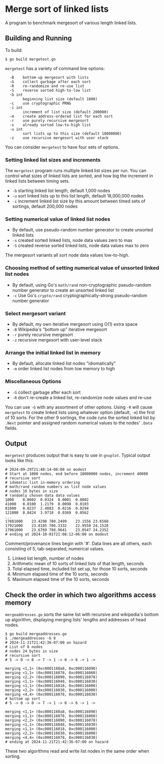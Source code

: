 # Merge sort of linked lists

A program to benchmark mergesort of various length linked lists.

## Building and Running

To build:

```
$ go build mergetest.go
```

`mergetest` has a variety of command line options:

```
  -B    bottom-up mergesort with lists
  -G    collect garbage after each sort
  -R    re-randomize and re-use list
  -S    reverse sorted high-to-low list
  -b int
        beginning list size (default 1000)
  -c    use cryptographic PRNG
  -i int
        increment of list size (default 200000)
  -m    create address-ordered list for each sort
  -r    use purely recursive mergesort
  -s    already sorted low-to-high list
  -u int
        sort lists up to this size (default 18000000)
  -z    use recursive mergesort with user stack
```

You can consider
`mergetest` to have four sets of options.

### Setting linked list sizes and increments

The `mergetest` program runs multiple linked list sizes per run.
You can control what sizes of linked lists are sorted,
and how big the increment in linked lists between timing sets.

- `-b` starting linked list length, default 1,000 nodes
- `-u` sort linked lists up to this list length, default 18,000,000 nodes
- `-i` increment linked list size by this amount between timed sets of sortings, default 200,000 nodes

### Setting numerical value of linked list nodes

- By default, use pseudo-random number generator to create unsorted linked lists
- `-s` created sorted linked lists, node data values zero to max
- `-S` created reverse sorted linked lists, node data values max to zero

The mergesort variants all sort node data values low-to-high.

### Choosing method of setting numerical value of unsorted linked list nodes

- By default, using Go's `math/rand` non-cryptographic pseudo-random number generator
to create an unsorted linked list
- `-c` Use Go's `crypto/rand` cryptographically-strong  pseudo-random number generator

### Select mergesort variant

- By default, my own iterative mergesort using O(1) extra space
- `-B` Wikipedia's "bottom up" iterative mergesort
- `-r` purely recursive mergesort
- `-z` recursive mergesort with user-level stack

### Arrange the initial linked list in memory

- By default, allocate linked list nodes "idiomatically"
- `-m` order linked list nodes from low memory to high

### Miscellaneous Options

- `-G` collect garbage after each sort
- `-R` don't re-create a linked list, re-randomize node values and re-use

You can use `-G` with any assortment of other options.
Using `-R` will cause `mergetest` to create linked lists using
whatever option (default, `-m`) the first of 10 sorts.
For the other 9 sortings, the code runs the sorted linked list
by `.Next` pointer and assigned random numerical values to the
nodes' `.Data` fields.

## Output

`mergetest` produces output that is easy to use in `gnuplot`.
Typical output looks like this:

```
# 2024-09-29T21:48:14-06:00 on modest
# Start at 1000 nodes, end before 18000000 nodes, increment 40000
# recursive sort
# idomatic list in-memory ordering
# math/rand random numbers as list node values
# nodes 16 bytes in size
# randomly chosen data data values
1000    0.0002  0.0324  0.0001  0.0002
41000   0.0100  1.2179  0.0098  0.0103
81000   0.0237  2.4883  0.0216  0.0294
121000  0.0424  3.9718  0.0369  0.0562
...
17881000    23.4298 780.2499    23.1556 23.6560
17921000    23.8185 786.3332    22.9558 24.1528
17961000    23.6769 788.9641    23.0547 24.2352
# ending at 2024-10-01T21:08:12-06:00 on modest
```

Comment/provenance lines begin with '#'.
Data lines are all others, each consisting of 5, tab-separated, numerical values.

1. Linked list length, number of nodes
2. Arithmetic mean of 10 sorts of linked lists of that length, seconds
3. Total elapsed time, included list set up, for those 10 sorts, seconds
4. Minimum elapsed time of the 10 sorts, seconds
5. Maximum elapsed time of the 10 sorts, seconds

## Check the order in which two algorithms access memory

`mergeaddresses.go` sorts the same list with recursive and
wikipedia's bottom up algorithm,
displaying merging lists' lengths and addresses of head nodes.

```
$ go build mergeaddresses.go
$ ./mergeaddresses -b 8
# 2024-11-21T21:42:36-07:00 on hazard
# List of 8 nodes
# nodes 24 bytes in size
# recursive sort
# 5 -> 0 -> 0 -> 7 -> 1 -> 0 -> 6 -> 1 -> 

merging <1,1> (0xc0001160a8, 0xc000116090)
merging <1,1> (0xc000116078, 0xc000116060)
merging <2,2> (0xc000116090, 0xc000116078)
merging <1,1> (0xc000116048, 0xc000116030)
merging <1,1> (0xc000116018, 0xc000116000)
merging <2,2> (0xc000116030, 0xc000116000)
merging <4,4> (0xc000116078, 0xc000116030)
# bottom up sort
# 5 -> 0 -> 0 -> 7 -> 1 -> 0 -> 6 -> 1 -> 

merging <1,1> (0xc0001160a8, 0xc000116090)
merging <1,1> (0xc000116078, 0xc000116060)
merging <2,2> (0xc000116090, 0xc000116078)
merging <1,1> (0xc000116048, 0xc000116030)
merging <1,1> (0xc000116018, 0xc000116000)
merging <2,2> (0xc000116030, 0xc000116000)
merging <4,4> (0xc000116078, 0xc000116030)
# ending at 2024-11-21T21:42:36-07:00 on hazard
```

These two algorithms read and write list nodes
in the same order when sorting.
